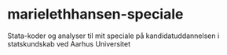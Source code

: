# marielethhansen-speciale
Stata-koder og analyser til mit speciale på kandidatuddannelsen i statskundskab ved Aarhus Universitet
